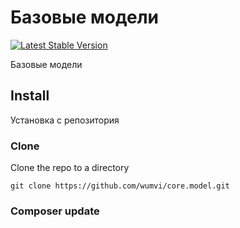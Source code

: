 # Базовые модели

[![Latest Stable Version](https://poser.pugx.org/wumvi/core.model/v/stable)](https://packagist.org/packages/wumvi/core.model)

Базовые модели

## Install

Установка с репозитория 

### Clone
Clone the repo to a directory
```
git clone https://github.com/wumvi/core.model.git
```

### Composer update
